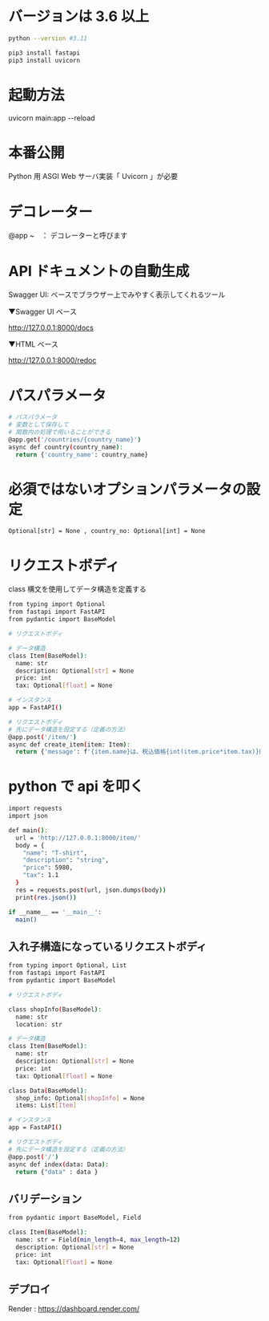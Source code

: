 # バージョンは 3.6 以上

```bash
python --version #3.11

pip3 install fastapi
pip3 install uvicorn

```

# 起動方法

uvicorn main:app --reload

# 本番公開

Python 用 ASGI Web サーバ実装「 Uvicorn 」が必要

# デコレーター

@app ~　： デコレーターと呼びます

# API ドキュメントの自動生成

Swagger UI: ベースでブラウザー上でみやすく表示してくれるツール

▼Swagger UI ベース

http://127.0.0.1:8000/docs

▼HTML ベース

http://127.0.0.1:8000/redoc

# パスパラメータ

```bash
# パスパラメータ
# 変数として保存して
# 関数内の処理で用いることができる
@app.get('/countries/{country_name}')
async def country(country_name):
  return {'country_name': country_name}


```

# 必須ではないオプションパラメータの設定

```
Optional[str] = None , country_no: Optional[int] = None
```

# リクエストボディ

class 構文を使用してデータ構造を定義する

```bash
from typing import Optional
from fastapi import FastAPI
from pydantic import BaseModel

# リクエストボディ

# データ構造
class Item(BaseModel):
  name: str
  description: Optional[str] = None
  price: int
  tax: Optional[float] = None

# インスタンス
app = FastAPI()

# リクエストボディ
# 先にデータ構造を設定する（定義の方法）
@app.post('/item/')
async def create_item(item: Item):
  return {'message': f'{item.name}は、税込価格{int(item.price*item.tax)}円です。'}
```

# python で api を叩く

```bash
import requests
import json

def main():
  url = 'http://127.0.0.1:8000/item/'
  body = {
    "name": "T-shirt",
    "description": "string",
    "price": 5980,
    "tax": 1.1
  }
  res = requests.post(url, json.dumps(body))
  print(res.json())

if __name__ == '__main__':
  main()

```

## 入れ子構造になっているリクエストボディ

```bash
from typing import Optional, List
from fastapi import FastAPI
from pydantic import BaseModel

# リクエストボディ

class shopInfo(BaseModel):
  name: str
  location: str

# データ構造
class Item(BaseModel):
  name: str
  description: Optional[str] = None
  price: int
  tax: Optional[float] = None

class Data(BaseModel):
  shop_info: Optional[shopInfo] = None
  items: List[Item]

# インスタンス
app = FastAPI()

# リクエストボディ
# 先にデータ構造を設定する（定義の方法）
@app.post('/')
async def index(data: Data):
  return {"data" : data }
```

## バリデーション

```bash
from pydantic import BaseModel, Field

class Item(BaseModel):
  name: str = Field(min_length=4, max_length=12)
  description: Optional[str] = None
  price: int
  tax: Optional[float] = None

```

## デプロイ

Render : https://dashboard.render.com/
